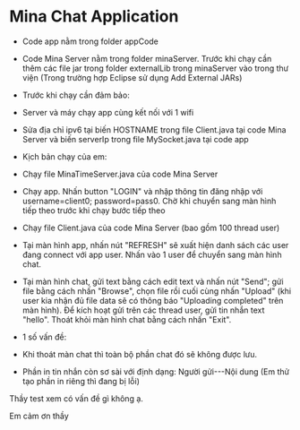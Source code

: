 # Mina Chat Application

- Code app nằm trong folder appCode

- Code Mina Server nằm trong folder minaServer. Trước khi chạy cần thêm các file jar trong folder externalLib trong minaServer vào trong thư viện (Trong trường hợp Eclipse sử dụng Add External JARs)

- Trước khi chạy cần đảm bảo:

+ Server và máy chạy app cùng kết nối với 1 wifi

+ Sửa địa chỉ ipv6 tại biến HOSTNAME trong file Client.java tại code Mina Server và biến serverIp trong file MySocket.java tại code app

- Kịch bản chạy của em:

+ Chạy file MinaTimeServer.java của code Mina Server

+ Chạy app. Nhấn button "LOGIN" và nhập thông tin đăng nhập với username=client0; password=pass0. Chờ khi chuyển sang màn hình tiếp theo trước khi chạy bước tiếp theo

+ Chạy file Client.java của code Mina Server (bao gồm 100 thread user)

+ Tại màn hình app, nhấn nút "REFRESH" sẽ xuất hiện danh sách các user đang connect với app user. Nhấn vào 1 user để chuyển sang màn hình chat.

+ Tại màn hình chat, gửi text bằng cách edit text và nhấn nút "Send"; gửi file bằng cách nhấn "Browse", chọn file rồi cuối cùng nhấn "Upload" (khi user kia nhận đủ file data sẽ có thông báo "Uploading completed" trên màn hình). Để kích hoạt gửi trên các thread user, gửi tin nhắn text "hello". Thoát khỏi màn hình chat bằng cách nhấn "Exit".

- 1 số vấn đề:

+ Khi thoát màn chat thì toàn bộ phần chat đó sẽ không được lưu.

+ Phần in tin nhắn còn sơ sài với định dạng: Người gửi---Nội dung (Em thử tạo phần in riêng thì đang bị lỗi)

Thầy test xem có vấn đề gì không ạ.

Em cảm ơn thầy
